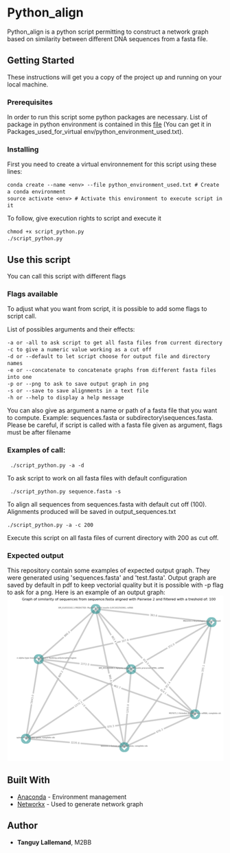# Python_align

Python_align is a python script permitting to construct a network graph based on similarity between different DNA sequences from a fasta file.

## Getting Started

These instructions will get you a copy of the project up and running on your local machine.

### Prerequisites

In order to run this script some python packages are necessary. List of package in python environment is contained in this [file](<Packages_used_for_virtual env/python_environment_used.txt>) (You can get it in Packages_used_for_virtual env/python_environment_used.txt).

### Installing

First you need to create a virtual environnement for this script using these lines:

    conda create --name <env> --file python_environment_used.txt # Create a conda environment
    source activate <env> # Activate this environment to execute script in it

To follow, give execution rights to script and execute it

    chmod +x script_python.py
    ./script_python.py

## Use this script

You can call this script with different flags

### Flags available

To adjust what you want from script, it is possible to add some flags to script call.

List of possibles arguments and their effects:

    -a or -all to ask script to get all fasta files from current directory
    -c to give a numeric value working as a cut off
    -d or --default to let script choose for output file and directory names
    -e or --concatenate to concatenate graphs from different fasta files into one
    -p or --png to ask to save output graph in png
    -s or --save to save alignments in a text file
    -h or --help to display a help message

You can also give as argument a name or path of a fasta file that you want to compute. Example: sequences.fasta or subdirectory\sequences.fasta.
Please be careful, if script is called with a fasta file given as argument, flags must be after filename
### Examples of call:

     ./script_python.py -a -d

To ask script to work on all fasta files with default configuration

     ./script_python.py sequence.fasta -s

 To align all sequences from sequences.fasta with default cut off (100). Alignments produced will be saved in output_sequences.txt

    ./script_python.py -a -c 200

 Execute this script on all fasta files of current directory with 200 as cut off.

### Expected output

This repository contain some examples of expected output graph. They were generated using 'sequences.fasta' and 'test.fasta'. Output graph are saved by default in pdf to keep vectorial quality but it is possible with -p flag to ask for a png.
Here is an example of an output graph:
![Output Example sequences](output_figures/sequence.png)

## Built With

-   [Anaconda](https://www.anaconda.com/) - Environment management
-   [Networkx](https://networkx.github.io/) - Used to generate network graph

## Author

-   **Tanguy Lallemand**, M2BB
